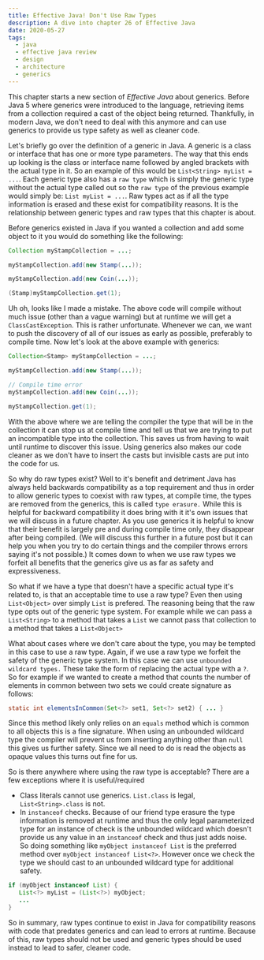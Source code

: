 ```yaml
---
title: Effective Java! Don't Use Raw Types
description: A dive into chapter 26 of Effective Java
date: 2020-05-27
tags:
  - java
  - effective java review
  - design
  - architecture
  - generics
---
```


This chapter starts a new section of _Effective Java_ about generics. Before Java 5 where generics were introduced to the language, retrieving items from a collection required a cast of the object being returned. Thankfully, in modern Java, we don't need to deal with this anymore and can use generics to provide us type safety as well as cleaner code.

Let's briefly go over the definition of a generic in Java. A generic is a class or interface that has one or more type parameters. The way that this ends up looking is the class or interface name followed by angled brackets with the actual type in it. So an example of this would be `List<String> myList = ...`. Each generic type also has a `raw type` which is simply the generic type without the actual type called out so the `raw type` of the previous example would simply be: `List myList = ...`. Raw types act as if all the type information is erased and these exist for compatibility reasons. It is the relationship between generic types and raw types that this chapter is about. 

Before generics existed in Java if you wanted a collection and add some object to it you would do something like the following:

```java 
Collection myStampCollection = ...;

myStampCollection.add(new Stamp(...));

myStampCollection.add(new Coin(...));

(Stamp)myStampCollection.get(1);
```

Uh oh, looks like I made a mistake. The above code will compile without much issue (other than a vague warning) but at runtime we will get a `ClassCastException`. This is rather unfortunate. Whenever we can, we want to push the discovery of all of our issues as early as possible, preferably to compile time. Now let's look at the above example with generics:

```java 
Collection<Stamp> myStampCollection = ...;

myStampCollection.add(new Stamp(...));

// Compile time error
myStampCollection.add(new Coin(...));

myStampCollection.get(1);
```

With the above where we are telling the compiler the type that will be in the collection it can stop us at compile time and tell us that we are trying to put an incompatible type into the collection. This saves us from having to wait until runtime to discover this issue. Using generics also makes our code cleaner as we don't have to insert the casts but invisible casts are put into the code for us.

So why do raw types exist? Well to it's benefit and detriment Java has always held backwards compatibility as a top requirement and thus in order to allow generic types to coexist with raw types, at compile time, the types are removed from the generics, this is called `type erasure.` While this is helpful for backward compatibility it does bring with it it's own issues that we will discuss in a future chapter. As you use generics it is helpful to know that their benefit is largely pre and during compile time only, they disappear after being compiled. (We will discuss this further in a future post but it can help you when you try to do certain things and the compiler throws errors saying it's not possible.) It comes down to when we use raw types we forfeit all benefits that the generics give us as far as safety and expressiveness. 

So what if we have a type that doesn't have a specific actual type it's related to, is that an acceptable time to use a raw type? Even then using `List<Object>` over simply `List` is prefered. The reasoning being that the raw type opts out of the generic type system. For example while we can pass a `List<String>` to a method that takes a `List` we cannot pass that collection to a method that takes a `List<Object>`

What about cases where we don't care about the type, you may be tempted in this case to use a raw type. Again, if we use a raw type we forfeit the safety of the generic type system. In this case we can use `unbounded wildcard types.` These take the form of replacing the actual type with a `?`. So for example if we wanted to create a method that counts the number of elements in common between two sets we could create signature as follows:

```java
static int elementsInCommon(Set<?> set1, Set<?> set2) { ... }
``` 

Since this method likely only relies on an `equals` method which is common to all objects this is a fine signature. When using an unbounded wildcard type the compiler will prevent us from inserting anything other than `null` this gives us further safety. Since we all need to do is read the objects as opaque values this turns out fine for us.

So is there anywhere where using the raw type is acceptable? There are a few exceptions where it is useful/required
* Class literals cannot use generics. `List.class` is legal, `List<String>.class` is not.
* In `instanceof` checks. Because of our friend type erasure the type information is removed at runtime and thus the only legal parameterized type for an instance of check is the unbounded wildcard which doesn't provide us any value in an `instanceof` check and thus just adds noise. So doing something like `myObject instanceof List` is the preferred method over `myObject instanceof List<?>`. However once we check the type we should cast to an unbounded wildcard type for additional safety.

```java 
if (myObject instanceof List) {
   List<?> myList = (List<?>) myObject;
   ...
}
```

So in summary, raw types continue to exist in Java for compatibility reasons with code that predates generics and can lead to errors at runtime. Because of this, raw types should not be used and generic types should be used instead to lead to safer, cleaner code. 

